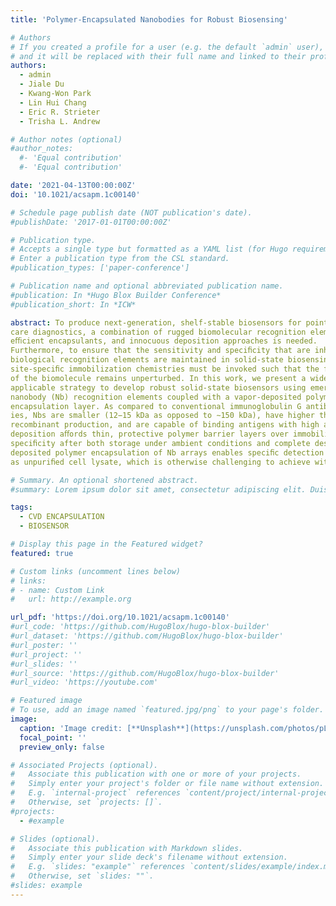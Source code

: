 ```yaml
---
title: 'Polymer-Encapsulated Nanobodies for Robust Biosensing'

# Authors
# If you created a profile for a user (e.g. the default `admin` user), write the username (folder name) here
# and it will be replaced with their full name and linked to their profile.
authors:
  - admin
  - Jiale Du
  - Kwang-Won Park
  - Lin Hui Chang
  - Eric R. Strieter
  - Trisha L. Andrew

# Author notes (optional)
#author_notes:
  #- 'Equal contribution'
  #- 'Equal contribution'

date: '2021-04-13T00:00:00Z'
doi: '10.1021/acsapm.1c00140'

# Schedule page publish date (NOT publication's date).
#publishDate: '2017-01-01T00:00:00Z'

# Publication type.
# Accepts a single type but formatted as a YAML list (for Hugo requirements).
# Enter a publication type from the CSL standard.
#publication_types: ['paper-conference']

# Publication name and optional abbreviated publication name.
#publication: In *Hugo Blox Builder Conference*
#publication_short: In *ICW*

abstract: To produce next-generation, shelf-stable biosensors for point-of-
care diagnostics, a combination of rugged biomolecular recognition elements,
eﬃcient encapsulants, and innocuous deposition approaches is needed.
Furthermore, to ensure that the sensitivity and speciﬁcity that are inherent to
biological recognition elements are maintained in solid-state biosensing systems,
site-speciﬁc immobilization chemistries must be invoked such that the function
of the biomolecule remains unperturbed. In this work, we present a widely
applicable strategy to develop robust solid-state biosensors using emergent
nanobody (Nb) recognition elements coupled with a vapor-deposited polymer
encapsulation layer. As compared to conventional immunoglobulin G antibod-
ies, Nbs are smaller (12−15 kDa as opposed to ∼150 kDa), have higher thermal stability and pH tolerance, boast greater ease of
recombinant production, and are capable of binding antigens with high aﬃnity and speciﬁcity. Photoinitiated chemical vapor
deposition aﬀords thin, protective polymer barrier layers over immobilized Nb arrays that allow for retention of Nb activity and
speciﬁcity after both storage under ambient conditions and complete desiccation. Most importantly, we also demonstrate that vapor-
deposited polymer encapsulation of Nb arrays enables speciﬁc detection of target proteins in complex heterogeneous samples, such
as unpuriﬁed cell lysate, which is otherwise challenging to achieve with bare Nb arrays.

# Summary. An optional shortened abstract.
#summary: Lorem ipsum dolor sit amet, consectetur adipiscing elit. Duis posuere tellus ac convallis placerat. Proin tincidunt magna sed ex sollicitudin condimentum.

tags:
  - CVD ENCAPSULATION
  - BIOSENSOR

# Display this page in the Featured widget?
featured: true

# Custom links (uncomment lines below)
# links:
# - name: Custom Link
#   url: http://example.org

url_pdf: 'https://doi.org/10.1021/acsapm.1c00140'
#url_code: 'https://github.com/HugoBlox/hugo-blox-builder'
#url_dataset: 'https://github.com/HugoBlox/hugo-blox-builder'
#url_poster: ''
#url_project: ''
#url_slides: ''
#url_source: 'https://github.com/HugoBlox/hugo-blox-builder'
#url_video: 'https://youtube.com'

# Featured image
# To use, add an image named `featured.jpg/png` to your page's folder.
image:
  caption: 'Image credit: [**Unsplash**](https://unsplash.com/photos/pLCdAaMFLTE)'
  focal_point: ''
  preview_only: false

# Associated Projects (optional).
#   Associate this publication with one or more of your projects.
#   Simply enter your project's folder or file name without extension.
#   E.g. `internal-project` references `content/project/internal-project/index.md`.
#   Otherwise, set `projects: []`.
#projects:
  - #example

# Slides (optional).
#   Associate this publication with Markdown slides.
#   Simply enter your slide deck's filename without extension.
#   E.g. `slides: "example"` references `content/slides/example/index.md`.
#   Otherwise, set `slides: ""`.
#slides: example
---
```


